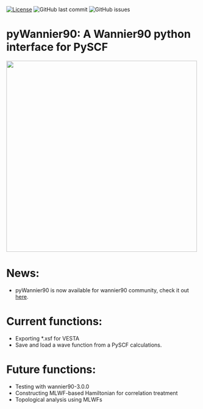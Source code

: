 [![License](https://img.shields.io/badge/License-BSD%203--Clause-blue.svg)](https://opensource.org/licenses/BSD-3-Clause)
![GitHub last commit](https://img.shields.io/github/last-commit/hungpham2017/pyWannier90.svg?color=green)
![GitHub issues](https://img.shields.io/github/issues-raw/hungpham2017/pyWannier90.svg?color=crimson)

# pyWannier90: A Wannier90 python interface for PySCF 


<img src="https://github.com/hungpham2017/pyWannier90/blob/master/doc/Si_sp3.png" width="500" align="middle">

# News:
- pyWannier90 is now available for wannier90 community, check it out [here](http://www.wannier.org/download/).

# Current functions:
- Exporting *.xsf for VESTA
- Save and load a wave function from a PySCF calculations.

# Future functions:
- Testing with wannier90-3.0.0
- Constructing MLWF-based Hamiltonian for correlation treatment
- Topological analysis using MLWFs 
